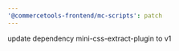 ```yaml
---
'@commercetools-frontend/mc-scripts': patch
---
```


update dependency mini-css-extract-plugin to v1
